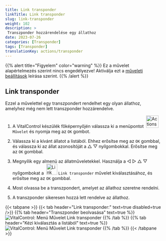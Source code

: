 ```yaml
---
title: Link transponder
linkTitle: Link transponder
slug: link-transponder
weight: 102
description: >
 Transzponder hozzárendelése egy állathoz
date: 2023-07-26
categories: [Transponder]
tags: [Transponder]
translationKey: actions/transponder
---
```

{{% alert title="Figyelem" color="warning" %}}
Ez a művelet alapértelmezés szerint nincs engedélyezve! Aktiválja ezt a [műveleti beállítások](../settings/) leírása szerint.
{{% /alert %}}

## Link transponder

Ezzel a művelettel egy transzpondert rendelhet egy olyan állathoz, amelyhez még nem lett transzponder hozzárendelve.

1. A VitalControl készülék főképernyőjén válassza ki a menüpontot &nbsp;<img src="/icons/actions.svg" width="40" align="bottom" alt="Actions" /> `Művelet` és nyomja meg az `OK` gombot.

2. Válassza ki a kívánt állatot a listából. Ehhez erősítse meg az `OK` gombbal, és válassza ki az állat azonosítóját a △ ▽ nyílgombokkal. Erősítse meg az `OK` gombbal.

3. Megnyílik egy almenü az állatműveletekkel. Használja a ◁ ▷ △ ▽ nyílgombokat a &nbsp;<img src="/icons/actions/link-transponder.svg" width="35" align="bottom" alt="Link transponder" /> `Link transponder` művelet kiválasztásához, és erősítse meg az `OK` gombbal.

4. Most olvassa be a transzpondert, amelyet az állathoz szeretne rendelni.

5. A transzponder sikeresen hozzá lett rendelve az állathoz.

{{< tabpane >}}
{{< tab header="Link transponder:" text=true disabled=true />}}
{{% tab header="Transzponder beolvasása" text=true %}}
![VitalControl: Menü Művelet Link transponder](../images/linktransponder-scan.png "Link transponder")
{{% /tab %}}
{{% tab header="Kézi kiválasztás a listából" text=true %}}
![VitalControl: Menü Művelet Link transponder](../images/linktransponder.png "Link transponder")
{{% /tab %}}
{{< /tabpane >}}
